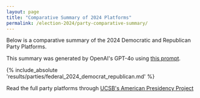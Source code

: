 ```yaml
---
layout: page
title: "Comparative Summary of 2024 Platforms"
permalink: /election-2024/party-comparative-summary/
---
```


Below is a comparative summary of the 2024 Democratic and Republican Party Platforms.

This summary was generated by OpenAI's GPT-4o using [this prompt](https://github.com/ChicagoHAI/election-nlp/blob/main/data/prompts/cross_party_platform.txt).



{% include_absolute 'results/parties/federal_2024_democrat_republican.md' %}




Read the full party platforms through [UCSB's American Presidency Project](https://www.presidency.ucsb.edu/documents/app-categories/elections-and-transitions/party-platforms)